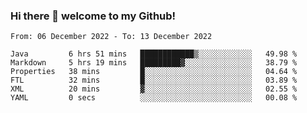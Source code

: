 ### Hi there 👋 welcome to my Github! 

<!--START_SECTION:waka-->

```text
From: 06 December 2022 - To: 13 December 2022

Java         6 hrs 51 mins   ████████████▒░░░░░░░░░░░░   49.98 %
Markdown     5 hrs 19 mins   █████████▓░░░░░░░░░░░░░░░   38.79 %
Properties   38 mins         █░░░░░░░░░░░░░░░░░░░░░░░░   04.64 %
FTL          32 mins         █░░░░░░░░░░░░░░░░░░░░░░░░   03.89 %
XML          20 mins         ▓░░░░░░░░░░░░░░░░░░░░░░░░   02.55 %
YAML         0 secs          ░░░░░░░░░░░░░░░░░░░░░░░░░   00.08 %
```

<!--END_SECTION:waka-->
